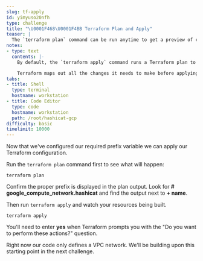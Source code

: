 ```yaml
---
slug: tf-apply
id: yimyuso20nfh
type: challenge
title: "\U0001F468‍\U0001F4BB Terraform Plan and Apply"
teaser: |
  The `terraform plan` command can be run anytime to get a preview of changes that Terraform might make. When you run Terraform apply these changes are implemented, and Terraform builds, updates, or destroys resources.
notes:
- type: text
  contents: |-
    By default, the `terraform apply` command runs a Terraform plan to show you what changes it wants to make.

    Terraform maps out all the changes it needs to make before applying them.
tabs:
- title: Shell
  type: terminal
  hostname: workstation
- title: Code Editor
  type: code
  hostname: workstation
  path: /root/hashicat-gcp
difficulty: basic
timelimit: 10000
---
```

Now that we've configured our required prefix variable we can apply our Terraform configuration.

Run the `terraform plan` command first to see what will happen:

```
terraform plan
```

Confirm the proper prefix is displayed in the plan output. Look for **# google_compute_network.hashicat** and find the output next to **+ name**.

Then run `terraform apply` and watch your resources being built.

```
terraform apply
```

You'll need to enter **yes** when Terraform prompts you with the "Do you want to perform these actions?" question.

Right now our code only defines a VPC network. We'll be building upon this starting point in the next challenge.